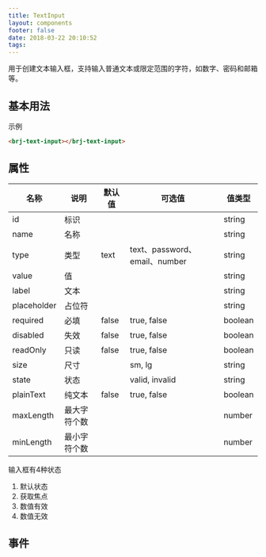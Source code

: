 ```yaml
---
title: TextInput
layout: components
footer: false
date: 2018-03-22 20:10:52
tags:
---
```


用于创建文本输入框，支持输入普通文本或限定范围的字符，如数字、密码和邮箱等。

## 基本用法

示例

<brj-text-input></brj-text-input>

```html
<brj-text-input></brj-text-input>
```


## 属性

| 名称  | 说明 | 默认值 | 可选值 |值类型 |
| ----- | ------ | ----- | ----- | --------- |
| id    | 标识   |       |       | string |
| name  | 名称   |       |       | string |
| type  | 类型   | text  | text、password、email、number         | string |
| value | 值     |       |          | string     |
| label | 文本     |       |          | string     |
| placeholder | 占位符   |       |          | string     |
| required | 必填   | false  | true, false    | boolean     |
| disabled | 失效   | false  | true, false    | boolean     |
| readOnly | 只读   | false  | true, false    | boolean     |
| size | 尺寸     |       |   sm, lg       | string     |
| state | 状态     |       |   valid, invalid       | string     |
| plainText | 纯文本   | false  | true, false    | boolean     |
| maxLength | 最大字符个数   |    |               | number     |
| minLength | 最小字符个数   |    |               | number     |



输入框有4种状态
1. 默认状态
2. 获取焦点
3. 数值有效
4. 数值无效

## 事件

